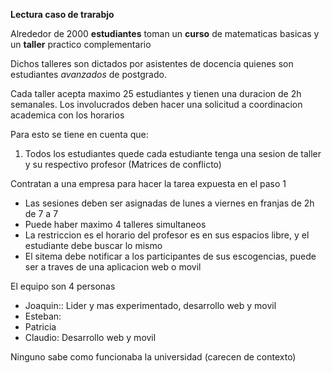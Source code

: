 
**Lectura caso de trarabjo**

Alrededor de 2000 **estudiantes** toman un **curso** de matematicas basicas
y un **taller** practico complementario

Dichos talleres son dictados por asistentes de docencia quienes son estudiantes *avanzados* de postgrado. 

Cada taller acepta maximo 25 estudiantes y tienen una duracion de 2h semanales. Los involucrados deben hacer una solicitud a coordinacion academica con los horarios 

Para esto se tiene en cuenta que:

1. Todos los estudiantes quede cada estudiante tenga una sesion de taller y su respectivo profesor (Matrices de conflicto)

Contratan a una empresa para hacer la tarea expuesta en el paso 1

- Las sesiones deben ser asignadas de lunes a viernes en franjas de 2h de 7 a 7
- Puede haber maximo 4 talleres simultaneos
- La restriccion es el horario del profesor es en sus espacios libre, y el estudiante debe buscar lo mismo
- El sitema debe notificar a los participantes de sus escogencias, puede ser a traves de una aplicacion web o movil

El equipo son 4 personas
- Joaquin:: Lider y mas experimentado, desarrollo web y movil
- Esteban: 
- Patricia
- Claudio: Desarrollo web y movil

Ninguno sabe como funcionaba la universidad (carecen de contexto)

